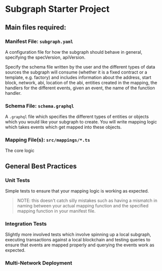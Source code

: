 # Subgraph Starter Project
<!-- TODO -->
## Main files required:

### Manifest File: `subgraph.yaml`
A configuration file for how the subgraph should behave in general, specifying the specVersion, apiVersion. 

Specify the schema file written by the user and the different types of data sources the subgraph will consume (whether it is a fixed contract or a template, e.g. factory) and includes information about the address, start block, network, abi, location of the abi, entities created in the mapping, the handlers for the different events, given an event, the name of the function handler.

### Schema File: `schema.graphql`
A `.graphql` file which specifies the different types of entities or objects which you would like your subgraph to create. You will write mapping logic which takes events which get mapped into these objects.


### Mapping File(s): `src/mappings/*.ts`
The core logic
<!-- TODO -->
## General Best Practices
<!-- TODO -->
### Unit Tests
Simple tests to ensure that your mapping logic is working as expected. 

> NOTE: this doesn't catch silly mistakes such as having a mismatch in naming between your actual mapping function and the specified mapping function in your manifest file.

### Integration Tests
Slightly more involved tests which involve spinning up a local subgraph, executing transactions against a local blockchain and testing queries to ensure that events are mapped properly and querying the events work as expected.

### Multi-Network Deployment
<!-- TODO -->